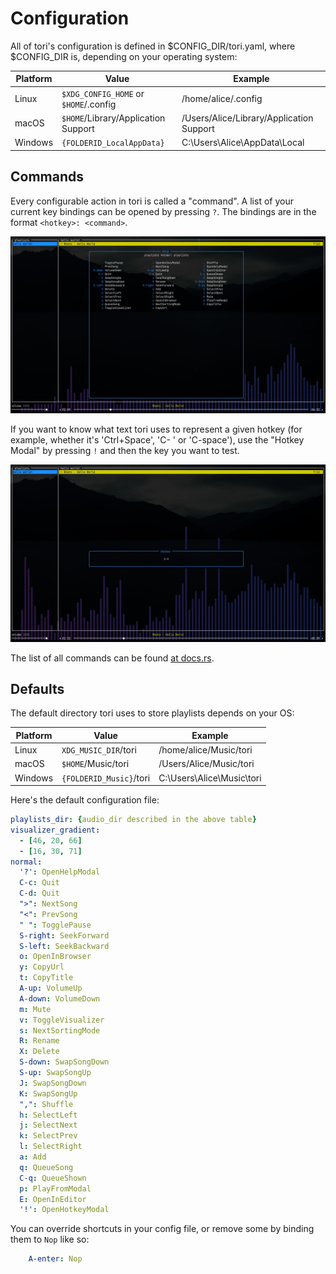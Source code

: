 # Configuration
All of tori's configuration is defined in $CONFIG_DIR/tori.yaml, where $CONFIG_DIR is,
depending on your operating system:

| Platform | Value                                 | Example                                  |
| -------  | ------------------------------------- | ---------------------------------------- |
| Linux    | `$XDG_CONFIG_HOME` or `$HOME`/.config | /home/alice/.config                      |
| macOS    | `$HOME`/Library/Application Support   | /Users/Alice/Library/Application Support |
| Windows  | `{FOLDERID_LocalAppData}`             | C:\Users\Alice\AppData\Local             |

## Commands

Every configurable action in tori is called a "command". A list of your current key bindings can be
opened by pressing `?`. The bindings are in the format `<hotkey>: <command>`.

![getting started 05](./assets/getting_started_05.jpg)

If you want to know what text tori uses to represent a given hotkey (for example, whether it's 
'Ctrl+Space', 'C- ' or 'C-space'), use the "Hotkey Modal" by pressing `!` and then the key you
want to test.

![hotkey modal](./assets/hotkey_modal.jpg)

The list of all commands can be found [at docs.rs](https://docs.rs/tori/latest/tori/command/enum.Command.html).

## Defaults

The default directory tori uses to store playlists depends on your OS:

| Platform | Value                   | Example                   |
| -------  | ------------------      | --------------------      |
| Linux    | `XDG_MUSIC_DIR`/tori    | /home/alice/Music/tori    |
| macOS    | `$HOME`/Music/tori      | /Users/Alice/Music/tori   |
| Windows  | `{FOLDERID_Music}`/tori | C:\Users\Alice\Music\tori |

Here's the default configuration file:
```yaml
playlists_dir: {audio_dir described in the above table}
visualizer_gradient:
  - [46, 20, 66]
  - [16, 30, 71]
normal:
  '?': OpenHelpModal
  C-c: Quit
  C-d: Quit
  ">": NextSong
  "<": PrevSong
  " ": TogglePause
  S-right: SeekForward
  S-left: SeekBackward
  o: OpenInBrowser
  y: CopyUrl
  t: CopyTitle
  A-up: VolumeUp
  A-down: VolumeDown
  m: Mute
  v: ToggleVisualizer
  s: NextSortingMode
  R: Rename
  X: Delete
  S-down: SwapSongDown
  S-up: SwapSongUp
  J: SwapSongDown
  K: SwapSongUp
  ",": Shuffle
  h: SelectLeft
  j: SelectNext
  k: SelectPrev
  l: SelectRight
  a: Add
  q: QueueSong
  C-q: QueueShown
  p: PlayFromModal
  E: OpenInEditor
  '!': OpenHotkeyModal 
```

You can override shortcuts in your config file, or remove some by binding them to `Nop` like so:
```yaml
    A-enter: Nop
```

